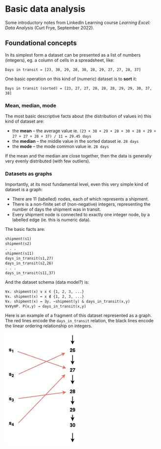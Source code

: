 # Basic data analysis

Some introductory notes from LinkedIn Learning course *Learning Excel: Data Analysis* (Curt Frye, September 2022).

## Foundational concepts

In its simplest form a dataset can be presented as a list of numbers (integers), eg. a column of cells in a spreadsheet, like:

```
Days in transit = [23, 38, 29, 28, 30, 28, 29, 27, 27, 28, 37]
```

One basic operation on this kind of (numeric) dataset is to **sort** it:

```
Days in transit (sorted) = [23, 27, 27, 28, 28, 28, 29, 29, 30, 37, 38]
```

### Mean, median, mode

The most basic descriptive facts about (the distribution of values in) this kind of dataset are:
- the **mean** – the average value ie. `(23 + 38 + 29 + 28 + 30 + 28 + 29 + 27 + 27 + 28 + 37) / 11 = 29.45 days`
- the **median** – the middle value in the sorted dataset ie. `28 days`
- the **mode** – the mode common value ie. `28 days`

If the mean and the median are close together, then the data is generally very evenly distributed (with few outliers).

### Datasets as graphs

Importantly, at its most fundamental level, even this very simple kind of dataset is a graph:
- There are 11 (labelled) nodes, each of which represents a shipment.
- There is a non-finite set of (non-negative) integers, representing the number of days the shipment was in transit.
- Every shipment node is connected to exactly one integer node, by a labelled edge (ie. this is numeric data).

The basic facts are:

```
shipment(s1)
shipment(s2)
. . .
shipment(s11)
days_in_transit(s1,27)
days_in_transit(s2,26)
. . .
days_in_transit(s11,37)
```

And the dataset schema (data model?) is:

```
∀x. shipment(x) ∨ x ∈ {1, 2, 3, ...}
∀x. shipment(x) ↔ x ∉ {1, 2, 3, ...}
∀x. shipment(x) ↔ ∃y. ~shipment(y) & days_in_transit(x,y)
∀x∀y∀P. P(x,y) → days_in_transit(x,y)
```
Here is an example of a fragment of this dataset represented as a graph. The red lines encode the `days_in_transit` relation, the black lines encode the linear ordering relationship on integers.

![A simple model](simple-model.jpg)
